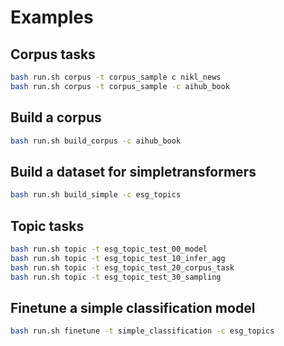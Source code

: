 # Examples

## Corpus tasks

```bash
bash run.sh corpus -t corpus_sample c nikl_news 
bash run.sh corpus -t corpus_sample -c aihub_book
```

## Build a corpus

```bash
bash run.sh build_corpus -c aihub_book
```
## Build a dataset for simpletransformers

```bash
bash run.sh build_simple -c esg_topics
```

## Topic tasks

```bash
bash run.sh topic -t esg_topic_test_00_model
bash run.sh topic -t esg_topic_test_10_infer_agg
bash run.sh topic -t esg_topic_test_20_corpus_task
bash run.sh topic -t esg_topic_test_30_sampling
```

## Finetune a simple classification model

```bash
bash run.sh finetune -t simple_classification -c esg_topics 
```